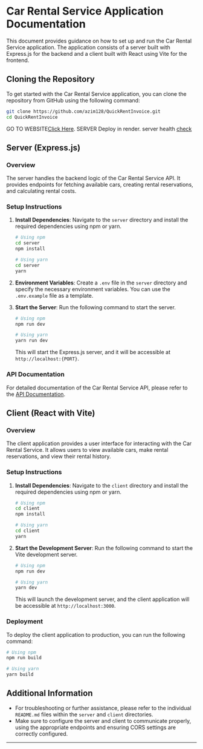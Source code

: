 # Car Rental Service Application Documentation

This document provides guidance on how to set up and run the Car Rental Service application. The application consists of a server built with Express.js for the backend and a client built with React using Vite for the frontend.

## Cloning the Repository

To get started with the Car Rental Service application, you can clone the repository from GitHub using the following command:

```bash
git clone https://github.com/azim128/QuickRentInvoice.git
cd QuickRentInvoice
```

GO TO WEBSITE[Click Here](https://quick-rent-invoice.vercel.app/).
SERVER Deploy in render. server health [check](https://quickrentinvoice.onrender.com/health)



## Server (Express.js)

### Overview

The server handles the backend logic of the Car Rental Service API. It provides endpoints for fetching available cars, creating rental reservations, and calculating rental costs.

### Setup Instructions

1. **Install Dependencies**: Navigate to the `server` directory and install the required dependencies using npm or yarn.

   ```bash
   # Using npm
   cd server
   npm install

   # Using yarn
   cd server
   yarn
   ```

2. **Environment Variables**: Create a `.env` file in the `server` directory and specify the necessary environment variables. You can use the `.env.example` file as a template.

3. **Start the Server**: Run the following command to start the server.

   ```bash
   # Using npm
   npm run dev

   # Using yarn
   yarn run dev
   ```

   This will start the Express.js server, and it will be accessible at `http://localhost:{PORT}`.

### API Documentation

For detailed documentation of the Car Rental Service API, please refer to the [API Documentation](./server/README.md).

## Client (React with Vite)

### Overview

The client application provides a user interface for interacting with the Car Rental Service. It allows users to view available cars, make rental reservations, and view their rental history.

### Setup Instructions

1. **Install Dependencies**: Navigate to the `client` directory and install the required dependencies using npm or yarn.

   ```bash
   # Using npm
   cd client
   npm install

   # Using yarn
   cd client
   yarn
   ```

2. **Start the Development Server**: Run the following command to start the Vite development server.

   ```bash
   # Using npm
   npm run dev

   # Using yarn
   yarn dev
   ```

   This will launch the development server, and the client application will be accessible at `http://localhost:3000`.

### Deployment

To deploy the client application to production, you can run the following command:

```bash
# Using npm
npm run build

# Using yarn
yarn build
```



## Additional Information

- For troubleshooting or further assistance, please refer to the individual `README.md` files within the `server` and `client` directories.
- Make sure to configure the server and client to communicate properly, using the appropriate endpoints and ensuring CORS settings are correctly configured.

---

